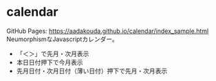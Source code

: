 # calendar

GitHub Pages: https://aadakouda.github.io/calendar/index_sample.html  
NeumorphismなJavascriptカレンダー。
- 「＜＞」で先月・次月表示
- 本日日付押下で今月表示
- 先月日付・次月日付（薄い日付）押下で先月・次月表示
